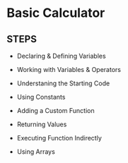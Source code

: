 # Basic Calculator


## STEPS


* Declaring & Defining Variables

* Working with Variables & Operators

* Understaning the Starting Code

* Using Constants

* Adding a Custom Function

* Returning Values

* Executing Function Indirectly

* Using Arrays
